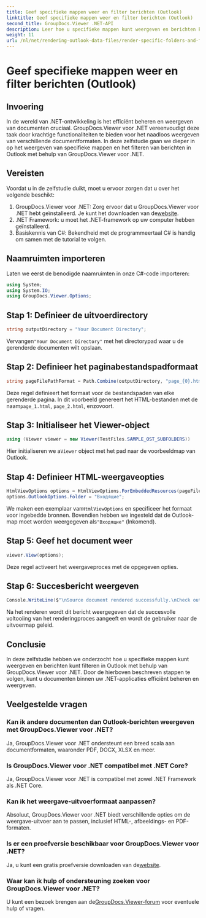 ```yaml
---
title: Geef specifieke mappen weer en filter berichten (Outlook)
linktitle: Geef specifieke mappen weer en filter berichten (Outlook)
second_title: GroupDocs.Viewer .NET-API
description: Leer hoe u specifieke mappen kunt weergeven en berichten kunt filteren in Outlook met GroupDocs.Viewer voor .NET. Vereenvoudig documentbeheer in .NET-applicaties.
weight: 11
url: /nl/net/rendering-outlook-data-files/render-specific-folders-and-filter-messages-outlook/
---
```


# Geef specifieke mappen weer en filter berichten (Outlook)

## Invoering
In de wereld van .NET-ontwikkeling is het efficiënt beheren en weergeven van documenten cruciaal. GroupDocs.Viewer voor .NET vereenvoudigt deze taak door krachtige functionaliteiten te bieden voor het naadloos weergeven van verschillende documentformaten. In deze zelfstudie gaan we dieper in op het weergeven van specifieke mappen en het filteren van berichten in Outlook met behulp van GroupDocs.Viewer voor .NET.
## Vereisten
Voordat u in de zelfstudie duikt, moet u ervoor zorgen dat u over het volgende beschikt:
1.  GroupDocs.Viewer voor .NET: Zorg ervoor dat u GroupDocs.Viewer voor .NET hebt geïnstalleerd. Je kunt het downloaden van de[website](https://releases.groupdocs.com/viewer/net/).
2. .NET Framework: u moet het .NET-framework op uw computer hebben geïnstalleerd.
3. Basiskennis van C#: Bekendheid met de programmeertaal C# is handig om samen met de tutorial te volgen.

## Naamruimten importeren
Laten we eerst de benodigde naamruimten in onze C#-code importeren:
```csharp
using System;
using System.IO;
using GroupDocs.Viewer.Options;
```

## Stap 1: Definieer de uitvoerdirectory
```csharp
string outputDirectory = "Your Document Directory";
```
 Vervangen`"Your Document Directory"` met het directorypad waar u de gerenderde documenten wilt opslaan.
## Stap 2: Definieer het paginabestandspadformaat
```csharp
string pageFilePathFormat = Path.Combine(outputDirectory, "page_{0}.html");
```
 Deze regel definieert het formaat voor de bestandspaden van elke gerenderde pagina. In dit voorbeeld genereert het HTML-bestanden met de naam`page_1.html`, `page_2.html`, enzovoort.
## Stap 3: Initialiseer het Viewer-object
```csharp
using (Viewer viewer = new Viewer(TestFiles.SAMPLE_OST_SUBFOLDERS))
```
 Hier initialiseren we a`Viewer` object met het pad naar de voorbeeldmap van Outlook.
## Stap 4: Definieer HTML-weergaveopties
```csharp
HtmlViewOptions options = HtmlViewOptions.ForEmbeddedResources(pageFilePathFormat);
options.OutlookOptions.Folder = "Входящие";
```
 We maken een exemplaar van`HtmlViewOptions` en specificeer het formaat voor ingebedde bronnen. Bovendien hebben we ingesteld dat de Outlook-map moet worden weergegeven als`"Входящие"` (Inkomend).
## Stap 5: Geef het document weer
```csharp
viewer.View(options);
```
Deze regel activeert het weergaveproces met de opgegeven opties.
## Stap 6: Succesbericht weergeven
```csharp
Console.WriteLine($"\nSource document rendered successfully.\nCheck output in {outputDirectory}.");
```
Na het renderen wordt dit bericht weergegeven dat de succesvolle voltooiing van het renderingproces aangeeft en wordt de gebruiker naar de uitvoermap geleid.

## Conclusie
In deze zelfstudie hebben we onderzocht hoe u specifieke mappen kunt weergeven en berichten kunt filteren in Outlook met behulp van GroupDocs.Viewer voor .NET. Door de hierboven beschreven stappen te volgen, kunt u documenten binnen uw .NET-applicaties efficiënt beheren en weergeven.
## Veelgestelde vragen
### Kan ik andere documenten dan Outlook-berichten weergeven met GroupDocs.Viewer voor .NET?
Ja, GroupDocs.Viewer voor .NET ondersteunt een breed scala aan documentformaten, waaronder PDF, DOCX, XLSX en meer.
### Is GroupDocs.Viewer voor .NET compatibel met .NET Core?
Ja, GroupDocs.Viewer voor .NET is compatibel met zowel .NET Framework als .NET Core.
### Kan ik het weergave-uitvoerformaat aanpassen?
Absoluut, GroupDocs.Viewer voor .NET biedt verschillende opties om de weergave-uitvoer aan te passen, inclusief HTML-, afbeeldings- en PDF-formaten.
### Is er een proefversie beschikbaar voor GroupDocs.Viewer voor .NET?
 Ja, u kunt een gratis proefversie downloaden van de[website](https://releases.groupdocs.com/).
### Waar kan ik hulp of ondersteuning zoeken voor GroupDocs.Viewer voor .NET?
 U kunt een bezoek brengen aan de[GroupDocs.Viewer-forum](https://forum.groupdocs.com/c/viewer/9) voor eventuele hulp of vragen.